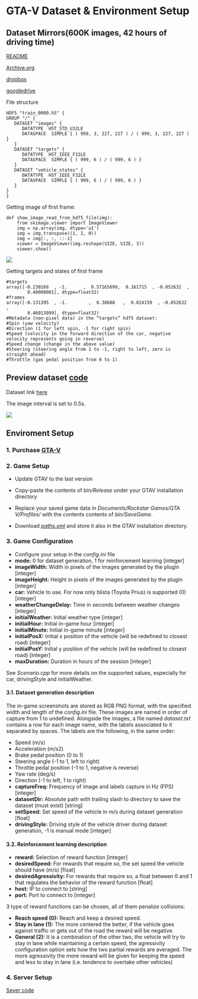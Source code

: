 # GTA-V Dataset & Environment Setup
## Dataset Mirrors(600K images, 42 hours of driving time)
[README](https://docs.google.com/document/d/1c3upen7NsvkAwgxTC9rhAZJr75Zkn3EP2FVf1Ailqww/edit)

[Archive.org](https://archive.org/details/deepdrive-baseline-uint8)

[dropbox](https://www.dropbox.com/s/b6ox0k1w42cn3ca/gtav-42-hours-uint8.tar.gz?dl=0)

[googledrive](https://drive.google.com/drive/folders/0B2UgaM91sqeAWGZVaDdmaGs2cmM)

File structure
```
HDF5 "train_0000.h5" {
GROUP "/" {
   DATASET "images" {
      DATATYPE  H5T_STD_U32LE
      DATASPACE  SIMPLE { ( 999, 3, 227, 227 ) / ( 999, 3, 227, 227 ) }
   }
   DATASET "targets" {
      DATATYPE  H5T_IEEE_F32LE
      DATASPACE  SIMPLE { ( 999, 6 ) / ( 999, 6 ) }
   }
   DATASET "vehicle_states" {
      DATATYPE  H5T_IEEE_F32LE
      DATASPACE  SIMPLE { ( 999, 6 ) / ( 999, 6 ) }
   }
}
}
```
Getting image of first frame:
```
def show_image_read_from_hdf5_file(img):
    from skimage.viewer import ImageViewer
    img = np.array(img, dtype='u1')
    img = img.transpose((1, 2, 0))
    img = img[:, :, ::-1]
    viewer = ImageViewer(img.reshape(SIZE, SIZE, 3))
    viewer.show()
```
![](https://github.com/wang3303/GTA-V/blob/master/sample.png)

Getting targets and states of first frame
```
#targets
array([-0.230168  , -1.      ,  0.57265699,  0.161715  , -0.052632  ,  
        0.40000001], dtype=float32)
#frames
array([-0.131395  , -1.        ,  0.38608   ,  0.024159  , -0.052632  ,
        0.46013099], dtype=float32)
#Metadata (non-pixel data) in the “targets” hdf5 dataset:
#Spin (yaw velocity)
#Direction (1 for left spin, -1 for right spin)
#Speed (velocity in the forward direction of the car, negative velocity represents going in reverse)
#Speed change (change in the above value)
#Steering (steering angle from 1 to -1, right to left, zero is straight ahead)
#Throttle (gas pedal position from 0 to 1)
```

## Preview dataset [code](https://github.com/wang3303/GTA-V/blob/master/preview_dataset.py)

Dataset link [here](https://drive.google.com/drive/folders/0B2UgaM91sqeAWGZVaDdmaGs2cmM)

The image interval is set to 0.5s.

![](https://github.com/wang3303/GTA-V/blob/master/preview.png)

## Enviroment Setup
### 1. Purchase [GTA-V](http://www.rockstargames.com/V/)
### 2. Game Setup
* Update GTAV to the last version 

* Copy-paste the contents of *bin/Release* under your GTAV installation directory 

* Replace your saved game data in *Documents/Rockstar Games/GTA V/Profiles/* with the contents contents of *bin/SaveGame*. 

* Download *[paths.xml](https://drive.google.com/open?id=0Bzh5djJlCOmMOTA1RVlOXzZ5dEk)* and store it also in the GTAV installation directory. 
### 3. Game Configuration
* Configure your setup in the *config.ini* file
* **mode:** 0 for dataset generation, 1 for reinforcement learning [integer]
* **imageWidth:** Width in pixels of the images generated by the plugin [integer]
* **imageHeight:** Height in pixels of the images generated by the plugin [integer]
* **car:** Vehicle to use. For now only blista (Toyota Prius) is supported (0) [integer]
* **weatherChangeDelay:** Time in seconds between weather changes [integer]
* **initialWeather:** Initial weather type [integer]
* **initialHour:** Initial in-game hour [integer]
* **initialMinute:** Initial in-game minute [integer]
* **initialPosX:** Initial x position of the vehicle (will be redefined to closest road) [integer]
* **initialPosY:** Initial y position of the vehicle (will be redefined to closest road) [integer]
* **maxDuration:** Duration in hours of the session [integer]

See *Scenario.cpp* for more details on the supported values, especially for car, drivingStyle and initialWeather.
#### 3.1. Dataset generation description
The in-game screenshots are stored as RGB PNG format, with the specified width and length of the *config.ini* file. These images are named in order of capture from 1 to undefined. Alongside the images, a file named *dataset.txt* contains a row for each image name, with the labels associated to it separated by spaces. The labels are the following, in the same order:

* Speed (m/s)
* Acceleration (m/s2)
* Brake pedal position (0 to 1)
* Steering angle (-1 to 1, left to right)
* Throttle pedal position (-1 to 1, negative is reverse)
* Yaw rate (deg/s)
* Direction (-1 to left, 1 to right)
* **captureFreq:** Frequency of image and labels capture in Hz (FPS) [integer]
* **datasetDir:** Absolute path with trailing slash to directory to save the dataset (must exist) [string]
* **setSpeed:** Set speed of the vehicle in m/s during dataset generation [float]
* **drivingStyle:** Driving style of the vehicle driver during dataset generation, -1 is manual mode [integer]

#### 3.2. Reinforcement learning description
* **reward:** Selection of reward function [integer]
* **desiredSpeed:** For rewards that require so, the set speed the vehicle should have (m/s) [float]
* **desiredAgressivity:** For rewards that require so, a float between 0 and 1 that regulates the behavior of the reward function [float]
* **host:** IP to connect to [string]
* **port:** Port to connect to [integer]

3 type of reward functions can be chosen, all of them penalize collisions:
* **Reach speed (0):** Reach and keep a desired speed.
* **Stay in lane (1):** The more centered the better, if the vehicle goes against traffic or gets out of the road the reward will be negative.
* **General (2):** It is a combination of the other two, the vehicle will try to stay in lane while maintaining a certain speed, the agressivity configuration option sets how the two partial rewards are averaged. The more agressivity the more reward will be given for keeping the speed and less to stay in lane (i.e. tendence to overtake other vehicles)

### 4. Server Setup
[Sever code]()
